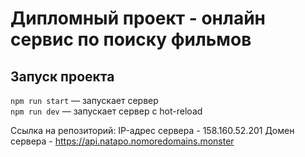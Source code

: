 # Дипломный проект - онлайн сервис по поиску фильмов

## Запуск проекта

`npm run start` — запускает сервер   
`npm run dev` — запускает сервер с hot-reload

Ссылка на репозиторий:
IP-адрес сервера - 158.160.52.201
Домен сервера - https://api.natapo.nomoredomains.monster
